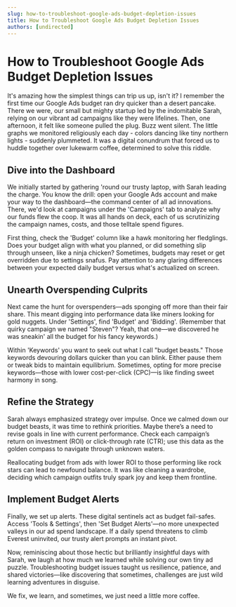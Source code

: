 ```yaml
---
slug: how-to-troubleshoot-google-ads-budget-depletion-issues
title: How to Troubleshoot Google Ads Budget Depletion Issues
authors: [undirected]
---
```


# How to Troubleshoot Google Ads Budget Depletion Issues

It's amazing how the simplest things can trip us up, isn't it? I remember the first time our Google Ads budget ran dry quicker than a desert pancake. There we were, our small but mighty startup led by the indomitable Sarah, relying on our vibrant ad campaigns like they were lifelines. Then, one afternoon, it felt like someone pulled the plug. Buzz went silent. The little graphs we monitored religiously each day - colors dancing like tiny northern lights - suddenly plummeted. It was a digital conundrum that forced us to huddle together over lukewarm coffee, determined to solve this riddle.

## Dive into the Dashboard

We initially started by gathering 'round our trusty laptop, with Sarah leading the charge. You know the drill: open your Google Ads account and make your way to the dashboard—the command center of all ad innovations. There, we'd look at campaigns under the 'Campaigns' tab to analyze why our funds flew the coop. It was all hands on deck, each of us scrutinizing the campaign names, costs, and those telltale spend figures.

First thing, check the 'Budget' column like a hawk monitoring her fledglings. Does your budget align with what you planned, or did something slip through unseen, like a ninja chicken? Sometimes, budgets may reset or get overridden due to settings snafus. Pay attention to any glaring differences between your expected daily budget versus what's actualized on screen.

## Unearth Overspending Culprits

Next came the hunt for overspenders—ads sponging off more than their fair share. This meant digging into performance data like miners looking for gold nuggets. Under 'Settings', find 'Budget' and 'Bidding'. (Remember that quirky campaign we named "Steven"? Yeah, that one—we discovered he was sneakin' all the budget for his fancy keywords.)

Within 'Keywords' you want to seek out what I call "budget beasts." Those keywords devouring dollars quicker than you can blink. Either pause them or tweak bids to maintain equilibrium. Sometimes, opting for more precise keywords—those with lower cost-per-click (CPC)—is like finding sweet harmony in song.

## Refine the Strategy

Sarah always emphasized strategy over impulse. Once we calmed down our budget beasts, it was time to rethink priorities. Maybe there’s a need to revise goals in line with current performance. Check each campaign’s return on investment (ROI) or click-through rate (CTR); use this data as the golden compass to navigate through unknown waters.

Reallocating budget from ads with lower ROI to those performing like rock stars can lead to newfound balance. It was like cleaning a wardrobe, deciding which campaign outfits truly spark joy and keep them frontline.

## Implement Budget Alerts

Finally, we set up alerts. These digital sentinels act as budget fail-safes. Access 'Tools & Settings', then 'Set Budget Alerts'—no more unexpected valleys in our ad spend landscape. If a daily spend threatens to climb Everest uninvited, our trusty alert prompts an instant pivot.

Now, reminiscing about those hectic but brilliantly insightful days with Sarah, we laugh at how much we learned while solving our own tiny ad puzzle. Troubleshooting budget issues taught us resilience, patience, and shared victories—like discovering that sometimes, challenges are just wild learning adventures in disguise.

We fix, we learn, and sometimes, we just need a little more coffee.